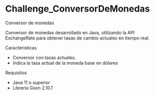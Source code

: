 # Challenge_ConversorDeMonedas
Conversor de monedas

Conversor de monedas desarrollado en Java, utilizando la API ExchangeRate para obtener tasas de cambio actuales en tiempo real.

Caracteristicas

* Conversor con tasas actuales.
* Indica la tasa actual de la moneda base en dólares


Requisitos

* Java 11 o superior
* Librería Gson 2.10.1



